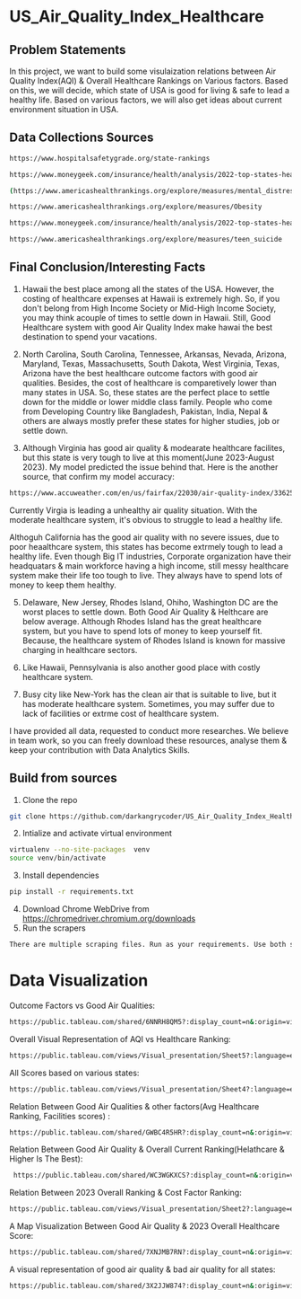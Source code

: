 # US_Air_Quality_Index_Healthcare
## Problem Statements
In this project, we want to build some visulaization relations between Air Quality Index(AQI) & Overall Healthcare Rankings on Various factors. Based on this, we will decide, which state of USA is good for living & safe to lead a healthy life. Based on various factors, we will also get ideas about current environment situation in USA. 

## Data Collections Sources
```bash
https://www.hospitalsafetygrade.org/state-rankings
```
```bash
https://www.moneygeek.com/insurance/health/analysis/2022-top-states-health-care/
```
```bash
(https://www.americashealthrankings.org/explore/measures/mental_distress
```
```bash
https://www.americashealthrankings.org/explore/measures/Obesity
```
```bash
https://www.moneygeek.com/insurance/health/analysis/2022-top-states-health-care/
```
```bash
https://www.americashealthrankings.org/explore/measures/teen_suicide
```

## Final Conclusion/Interesting Facts

1. Hawaii the best place among all the states of the USA. However, the costing of healthcare expenses at Hawaii is extremely high. So, if you don't belong from High Income Society or Mid-High Income Society, you may think acouple of times to settle down in Hawaii. Still, Good Healthcare system with good Air Quality Index make hawai the best destination to spend your vacations. 

2. North Carolina, South Carolina, Tennessee, Arkansas, Nevada, Arizona, Maryland, Texas, Massachusetts, South Dakota, West Virginia, Texas, Arizona have the best healthcare outcome factors with good air qualities. Besides, the cost of healthcare is comparetively lower than many states in USA. So, these states are the perfect place to settle down for the middle or lower middle class family. People who come from Developing Country like Bangladesh, Pakistan, India, Nepal & others are always mostly prefer these states for higher studies, job or settle down.

3.  Although Virginia has good air quality & modearate healthcare facilites, but this state is very tough to live at this moment(June 2023-August 2023). My model predicted the issue behind that. Here is the another source, that confirm my model accuracy:
```bash
https://www.accuweather.com/en/us/fairfax/22030/air-quality-index/336254
```
Currently Virgia is leading a unhealthy air quality situation. With the moderate healthcare system, it's obvious to struggle to lead a healthy life. 

Althoguh California has the good air quality with no severe issues, due to poor heaalthcare system, this states has become extrmely tough to lead a healthy life. Even though Big IT industries, Corporate organization have their headquatars & main workforce having a high income, still messy healthcare system make their life too tough to live. They always have to spend lots of money to keep them healthy. 

5. Delaware, New Jersey, Rhodes Island, Ohiho, Washington DC  are the worst places to settle down. Both Good Air Quality & Helthcare are below average. Although Rhodes Island has the great healthcare system, but you have to spend lots of money to keep yourself fit. Because, the healthcare system of Rhodes Island is known for massive charging in healthcare sectors. 

6.  Like Hawaii, Pennsylvania is also another good place with costly healthcare system.

7.  Busy city like New-York has the clean air that is suitable to live, but it has moderate healthcare system. Sometimes, you may suffer due to lack of facilities or extrme cost of healthcare system.

I have provided all data, requested to conduct more researches. We believe in team work, so you can freely download these resources, analyse them & keep your contribution with Data Analytics Skills. 

## Build from sources

1. Clone the repo
```bash
git clone https://github.com/darkangrycoder/US_Air_Quality_Index_Healthcare.git
```
2. Intialize and activate virtual environment
```bash
virtualenv --no-site-packages  venv
source venv/bin/activate
```
3. Install dependencies
```bash
pip install -r requirements.txt
```
4. Download Chrome WebDrive from https://chromedriver.chromium.org/downloads 
5. Run the scrapers
```bash
There are multiple scraping files. Run as your requirements. Use both selenium & bs4. 
```
# Data Visualization
Outcome Factors vs Good Air Qualities:
```bash
https://public.tableau.com/shared/6NNRH8QM5?:display_count=n&:origin=viz_share_link
```
Overall Visual Representation of AQI vs Healthcare Ranking: 
```bash
https://public.tableau.com/views/Visual_presentation/Sheet5?:language=en-US&publish=yes&:display_count=n&:origin=viz_share_link
```
All Scores based on various states: 
```bash
https://public.tableau.com/views/Visual_presentation/Sheet4?:language=en-US&publish=yes&:display_count=n&:origin=viz_share_link
```
Relation Between Good Air Qualities & other factors(Avg Healthcare Ranking, Facilities scores) :
```bash
https://public.tableau.com/shared/GWBC4R5HR?:display_count=n&:origin=viz_share_link
```
Relation Between Good Air Quality & Overall Current Ranking(Helathcare & Higher Is The Best):
```bash
 https://public.tableau.com/shared/WC3WGKXCS?:display_count=n&:origin=viz_share_link
```
Relation Between 2023 Overall Ranking & Cost Factor Ranking:
```bash
https://public.tableau.com/views/Visual_presentation/Sheet2?:language=en-US&publish=yes&:display_count=n&:origin=viz_share_link
```
A Map Visualization Between Good Air Quality & 2023 Overall Healthcare Score: 
```bash
https://public.tableau.com/shared/7XNJMB7RN?:display_count=n&:origin=viz_share_link
```
A visual representation of good air quality & bad air quality for all states:
```bash 
https://public.tableau.com/shared/3X2JJW874?:display_count=n&:origin=viz_share_link
```

